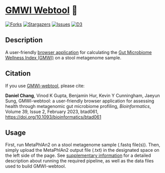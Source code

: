 # [GMWI Webtool](https://gmwi-webtool.github.io/) 💩

[![Forks][forks-shield]][forks-url]
[![Stargazers][stars-shield]][stars-url]
[![Issues][issues-shield]][issues-url]
[![D3][d3]][d3-url]

## Description

A user-friendly [browser application](https://gmwi-webtool.github.io/) for calculating the [Gut Microbiome Wellness Index (GMWI)](https://www.nature.com/articles/s41467-020-18476-8) on a stool metagenome sample. 

## Citation

If you use [GMWI-webtool](https://gmwi-webtool.github.io/), please cite:

**Daniel Chang**, Vinod K Gupta, Benjamin Hur, Kevin Y Cunningham, Jaeyun Sung, GMWI-webtool: a user-friendly browser application for assessing health through metagenomic gut microbiome profiling, *Bioinformatics*, Volume 39, Issue 2, February 2023, btad061, https://doi.org/10.1093/bioinformatics/btad061

## Usage

First, run MetaPhlAn2 on a stool metagenome sample (.fastq file(s)). Then, simply upload the MetaPhlAn2 output file (.txt) in the designated space on the left side of the page. See [supplementary information](https://github.com/danielchang2002/GMWI-webtool/tree/main/supplementary) for a detailed description about running the required pipeline, as well as the data files used to build GMWI-webtool.

<!-- MARKDOWN LINKS & IMAGES -->
[forks-shield]: https://img.shields.io/github/forks/danielchang2002/GMWI-webtool.svg?style=for-the-badge
[forks-url]: https://github.com/danielchang2002/GMWI-webtool/network/members
[stars-shield]: https://img.shields.io/github/stars/danielchang2002/GMWI-webtool.svg?style=for-the-badge
[stars-url]: https://github.com/danielchang2002/GMWI-webtool/stargazers
[issues-shield]: https://img.shields.io/github/issues/danielchang2002/GMWI-webtool.svg?style=for-the-badge
[issues-url]: https://github.com/danielchang2002/GMWI-webtool/issues
[license-shield]: https://img.shields.io/github/license/danielchang2002/GMWI-webtool.svg?style=for-the-badge
[license-url]: https://github.com/danielchang2002/GMWI-webtool/blob/main/LICENSE
[d3]: https://img.shields.io/badge/d3.js-F9A03C?style=for-the-badge&logo=d3.js&logoColor=white
[d3-url]: https://d3js.org/
[upload-box]: images/upload.png

